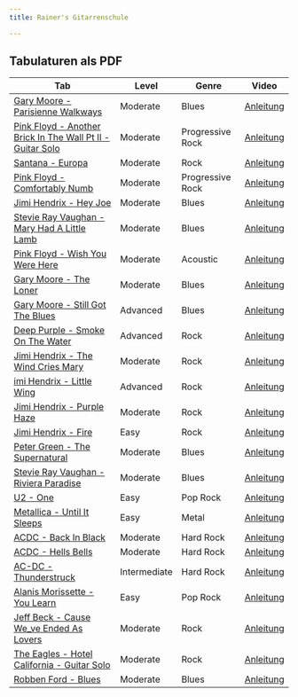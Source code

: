 ```yaml
---
title: Rainer's Gitarrenschule

---  
```


<script type="text/javascript">
   var audio = new Audio('Music/Shine on You Crazy Diamond.mp3');
   audio.play();
</script>

## Tabulaturen als PDF

Tab | Level | Genre | Video | 
---------|---------|---------|---------|
<a href="https://rainerlueers.github.io/Gitarrenschule/Noten/Gary Moore - Parisienne Walkways (Transcribed by Daniele Tornaghi).pdf" target="_blank" rel="noopener noreferrer" >Gary Moore - Parisienne Walkways</a> | Moderate | Blues | <a href="https://www.youtube.com/watch?v=q156_6rEvpk" target="_blank">Anleitung</a> | 
<a href="https://rainerlueers.github.io/Gitarrenschule/Noten/Pink Floyd - Another Brick In The Wall Pt II - Guitar Solo (Transcribed by Daniele Tornaghi).pdf" target="_blank" rel="noopener noreferrer" >Pink Floyd - Another Brick In The Wall Pt II - Guitar Solo</a> | Moderate | Progressive Rock | <a href="https://www.youtube.com/watch?v=OZIOKo8bpCs" target="_blank">Anleitung</a> | 
<a href="https://rainerlueers.github.io/Gitarrenschule/Noten/Santana - Europa (Transcribed by Daniele Tornaghi).pdf" target="_blank" rel="noopener noreferrer" >Santana - Europa</a> | Moderate | Rock | <a href="https://www.youtube.com/watch?v=FLmtF8w_1lc" target="_blank">Anleitung</a> | 
<a href="https://rainerlueers.github.io/Gitarrenschule/Noten/Pink Floyd - Comfortably Numb (Transcribed by Daniele Tornaghi).pdf" target="_blank" rel="noopener noreferrer" >Pink Floyd - Comfortably Numb</a> | Moderate | Progressive Rock | <a href="https://www.youtube.com/watch?v=V36tR2NIrS4" target="_blank">Anleitung</a> | 
<a href="https://rainerlueers.github.io/Gitarrenschule/Noten/Jimi Hendrix - Hey Joe (Transcribed by Daniele Tornaghi).pdf" target="_blank" rel="noopener noreferrer" >Jimi Hendrix - Hey Joe</a> | Moderate | Blues | <a href="https://www.youtube.com/watch?v=nW9l-zns7Qw" target="_blank">Anleitung</a> | 
<a href="https://rainerlueers.github.io/Gitarrenschule/Noten/Stevie Ray Vaughan - Mary Had A Little Lamb (Transcribed by Daniele Tornaghi).pdf" target="_blank" rel="noopener noreferrer" >Stevie Ray Vaughan - Mary Had A Little Lamb</a> | Moderate | Blues | <a href="https://www.youtube.com/watch?v=W8-WDdddZr0" target="_blank">Anleitung</a> | 
<a href="https://rainerlueers.github.io/Gitarrenschule/Noten/Pink Floyd - Wish You Were Here (Transcribed by Daniele Tornaghi).pdf" target="_blank" rel="noopener noreferrer" >Pink Floyd - Wish You Were Here</a> | Moderate | Acoustic | <a href="https://www.youtube.com/watch?v=WcufELyqdtg" target="_blank">Anleitung</a> | 
<a href="https://rainerlueers.github.io/Gitarrenschule/Noten/Gary Moore - The Loner (Transcribed by Daniele Tornaghi).pdf" target="_blank" rel="noopener noreferrer" >Gary Moore - The Loner</a> | Moderate | Blues | <a href="https://www.youtube.com/watch?v=mnX5GpAv3Fo" target="_blank">Anleitung</a> | 
<a href="https://rainerlueers.github.io/Gitarrenschule/Noten/Gary Moore - Still Got The Blues (Transcribed by Daniele Tornaghi).pdf" target="_blank" rel="noopener noreferrer" >Gary Moore - Still Got The Blues</a> | Advanced | Blues | <a href="https://www.youtube.com/watch?v=h2Wo6dZYjVA" target="_blank">Anleitung</a> | 
<a href="https://rainerlueers.github.io/Gitarrenschule/Noten/Deep Purple - Smoke On The Water (Transcribed by Daniele Tornaghi).pdf" target="_blank" rel="noopener noreferrer" >Deep Purple - Smoke On The Water</a> | Advanced | Rock | <a href="https://www.youtube.com/watch?v=pbtAbJRKv1k" target="_blank">Anleitung</a> | 
<a href="https://rainerlueers.github.io/Gitarrenschule/Noten/Jimi Hendrix - The Wind Cries Mary (Transcribed by Daniele Tornaghi).pdf" target="_blank" rel="noopener noreferrer" >Jimi Hendrix - The Wind Cries Mary</a> | Moderate | Rock | <a href="https://www.youtube.com/watch?v=KmZN9QFJu5M" target="_blank">Anleitung</a> | 
<a href="https://rainerlueers.github.io/Gitarrenschule/Noten/Jimi Hendrix - Little Wing (Transcribed by Daniele Tornaghi).pdf" target="_blank" rel="noopener noreferrer" >imi Hendrix - Little Wing</a> | Advanced | Rock | <a href="https://www.youtube.com/watch?v=7pagv-_S2Cc" target="_blank">Anleitung</a> | 
<a href="https://rainerlueers.github.io/Gitarrenschule/Noten/Jimi Hendrix - Purple Haze (Transcribed by Daniele Tornaghi).pdf" target="_blank" rel="noopener noreferrer" >Jimi Hendrix - Purple Haze</a> | Moderate | Rock | <a href="https://www.youtube.com/watch?v=xZRxs_KtFko" target="_blank">Anleitung</a> | 
<a href="https://rainerlueers.github.io/Gitarrenschule/Noten/Jimi Hendrix - Fire (Transcribed by Daniele Tornaghi).pdf" target="_blank" rel="noopener noreferrer" >Jimi Hendrix - Fire</a> | Easy | Rock | <a href="https://www.youtube.com/watch?v=O08BHbwY7_4" target="_blank">Anleitung</a> | 
<a href="https://rainerlueers.github.io/Gitarrenschule/Noten/Peter Green - The Supernatural (Transcribed by Daniele Tornaghi).pdf" target="_blank" rel="noopener noreferrer" >Peter Green - The Supernatural</a> | Moderate | Blues | <a href="https://www.youtube.com/watch?v=5Ybvaz5EUJE" target="_blank">Anleitung</a> | 
<a href="https://rainerlueers.github.io/Gitarrenschule/Noten/Stevie Ray Vaughan - Riviera Paradise (Transcribed by Daniele Tornaghi).pdf" target="_blank" rel="noopener noreferrer" >Stevie Ray Vaughan - Riviera Paradise</a> | Moderate | Blues | <a href="https://www.youtube.com/watch?v=1v1bhcpD2t4" target="_blank">Anleitung</a> | 
<a href="https://rainerlueers.github.io/Gitarrenschule/Noten/U2 - One Lamb (Transcribed by Daniele Tornaghi).pdf" target="_blank" rel="noopener noreferrer" >U2 - One</a> | Easy | Pop Rock | <a href="https://www.youtube.com/watch?v=Xuyl0qJeL5M" target="_blank">Anleitung</a> | 
<a href="https://rainerlueers.github.io/Gitarrenschule/Noten/Metallica - Until It Sleeps (Transcribed by Daniele Tornaghi).pdf" target="_blank" rel="noopener noreferrer" >Metallica - Until It Sleeps</a> | Easy | Metal | <a href="https://www.youtube.com/watch?v=hUYp-cmtoJ4" target="_blank">Anleitung</a> | 
<a href="https://rainerlueers.github.io/Gitarrenschule/Noten/ACDC - Back In Black (Transcribed by Daniele Tornaghi).pdf" target="_blank" rel="noopener noreferrer" >ACDC - Back In Black</a> | Moderate | Hard Rock | <a href="https://www.youtube.com/watch?v=te6-vwJ7Qdo" target="_blank">Anleitung</a> | 
<a href="https://rainerlueers.github.io/Gitarrenschule/Noten/ACDC - Hells Bells (Transcribed by Daniele Tornaghi).pdf" target="_blank" rel="noopener noreferrer" >ACDC - Hells Bells</a> | Moderate | Hard Rock | <a href="https://www.youtube.com/watch?v=Q27JL86rxvM" target="_blank">Anleitung</a> | 
<a href="https://rainerlueers.github.io/Gitarrenschule/Noten/AC-DC - Thunderstruck (Transcribed by Daniele Tornaghi).pdf" target="_blank" rel="noopener noreferrer" >AC-DC - Thunderstruck</a> | Intermediate | Hard Rock | <a href="https://www.youtube.com/watch?v=nIRa199q62s" target="_blank">Anleitung</a> | 
<a href="https://rainerlueers.github.io/Gitarrenschule/Noten/Alanis Morissette - You Learn (Transcribed by Daniele Tornaghi).pdf" target="_blank" rel="noopener noreferrer" >Alanis Morissette - You Learn</a> | Easy | Pop Rock | <a href="https://www.youtube.com/watch?v=FfSjaQremF0" target="_blank">Anleitung</a> | 
<a href="https://rainerlueers.github.io/Gitarrenschule/Noten/Jeff Beck - Cause We_ve Ended As Lovers (Transcribed by Daniele Tornaghi).pdf" target="_blank" rel="noopener noreferrer" >Jeff Beck - Cause We_ve Ended As Lovers</a> | Moderate | Rock | <a href="https://www.youtube.com/watch?v=glo3jMRlTSw" target="_blank">Anleitung</a> | 
<a href="https://rainerlueers.github.io/Gitarrenschule/Noten/The Eagles - Hotel California - Guitar Solo (Transcribed by Daniele Tornaghi).pdf" target="_blank" rel="noopener noreferrer" >The Eagles - Hotel California - Guitar Solo</a> | Moderate | Rock | <a href="https://www.youtube.com/watch?v=MXRMFyzNEJ8" target="_blank">Anleitung</a> | 
<a href="https://rainerlueers.github.io/Gitarrenschule/Noten/Robben Ford - Blues (Transcribed by Daniele Tornaghi).pdf" target="_blank" rel="noopener noreferrer" >Robben Ford - Blues</a> | Moderate | Blues | <a href="https://www.youtube.com/watch?v=r2CAIilb6rQ" target="_blank">Anleitung</a> | 


